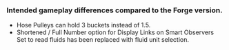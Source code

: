 ### Intended gameplay differences compared to the Forge version.
- Hose Pulleys can hold 3 buckets instead of 1.5.
- Shortened / Full Number option for Display Links on Smart Observers
  Set to read fluids has been replaced with fluid unit selection.
